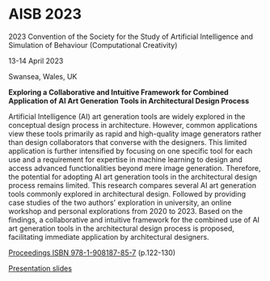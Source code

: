 # AISB 2023

2023 Convention of the Society for the Study of Artificial Intelligence and Simulation of Behaviour (Computational Creativity)

13-14 April 2023

Swansea, Wales, UK

**Exploring a Collaborative and Intuitive Framework for Combined Application of AI Art Generation Tools in Architectural Design Process**

Artificial Intelligence (AI) art generation tools are widely explored in the conceptual design process in architecture. However, common applications view these tools primarily as rapid and high-quality image generators rather than design collaborators that converse with the designers. This limited application is further intensified by focusing on one specific tool for each use and a requirement for expertise in machine learning to design and access advanced functionalities beyond mere image generation. Therefore, the potential for adopting AI art generation tools in the architectural design process remains limited.
This research compares several AI art generation tools commonly explored in architectural design. Followed by providing case studies of the two authors' exploration in university, an online workshop and personal explorations from 2020 to 2023. Based on the findings, a collaborative and intuitive framework for the combined use of AI art generation tools in the architectural design process is proposed,  facilitating immediate application by architectural designers.

[Proceedings ISBN 978-1-908187-85-7](https://aisb.org.uk/wp-content/uploads/2023/05/aisb2023.pdf) (p.122-130)

[Presentation slides](https://www.dropbox.com/s/q2a27r65c9h45lr/20230414-AISB-presentation.pdf)
